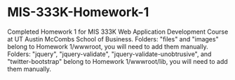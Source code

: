 # MIS-333K-Homework-1
Completed Homework 1 for MIS 333K Web Application Development Course at UT Austin McCombs School of Business.
Folders: "files" and "images" belong to Homework 1/wwwroot, you will need to add them manually.
Folders: "jquery", "jquery-validate", "jquery-validate-unobtrusive", and "twitter-bootstrap" belong to Homework 1/wwwroot/lib, you will need to add them manually. 
